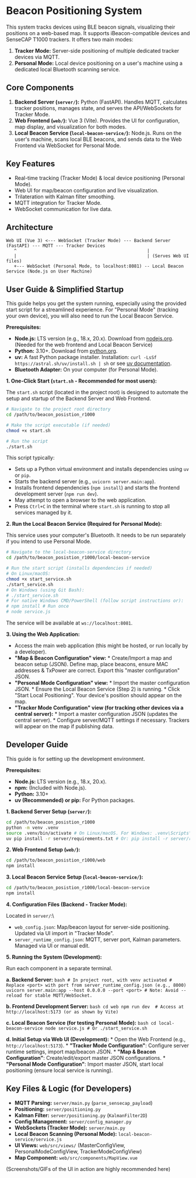 # Beacon Positioning System

This system tracks devices using BLE beacon signals, visualizing their positions on a web-based map. It supports iBeacon-compatible devices and SenseCAP T1000 trackers. It offers two main modes:
1.  **Tracker Mode:** Server-side positioning of multiple dedicated tracker devices via MQTT.
2.  **Personal Mode:** Local device positioning on a user's machine using a dedicated local Bluetooth scanning service.

## Core Components

1.  **Backend Server (`server/`):** Python (FastAPI). Handles MQTT, calculates tracker positions, manages state, and serves the API/WebSockets for Tracker Mode.
2.  **Web Frontend (`web/`):** Vue 3 (Vite). Provides the UI for configuration, map display, and visualization for both modes.
3.  **Local Beacon Service (`local-beacon-service/`):** Node.js. Runs on the user's machine, scans local BLE beacons, and sends data to the Web Frontend via WebSocket for Personal Mode.

## Key Features

*   Real-time tracking (Tracker Mode) & local device positioning (Personal Mode).
*   Web UI for map/beacon configuration and live visualization.
*   Trilateration with Kalman filter smoothing.
*   MQTT integration for Tracker Mode.
*   WebSocket communication for live data.

## Architecture

```
Web UI (Vue 3) <--- WebSocket (Tracker Mode) --- Backend Server (FastAPI) --- MQTT --- Tracker Devices
   ^                                                  |
   |                                                  | (Serves Web UI files)
   +--- WebSocket (Personal Mode, to localhost:8081) -- Local Beacon Service (Node.js on User Machine)
```

## User Guide & Simplified Startup

This guide helps you get the system running, especially using the provided start script for a streamlined experience. For "Personal Mode" (tracking your own device), you will also need to run the Local Beacon Service.

**Prerequisites:**

*   **Node.js:** LTS version (e.g., 18.x, 20.x). Download from [nodejs.org](https://nodejs.org/). (Needed for the web frontend and Local Beacon Service)
*   **Python:** 3.10+. Download from [python.org](https://www.python.org/).
*   **uv:** A fast Python package installer. Installation: `curl -LsSf https://astral.sh/uv/install.sh | sh` or see [uv documentation](https://github.com/astral-sh/uv#installation).
*   **Bluetooth Adapter:** On your computer (for Personal Mode).

**1. One-Click Start (`start.sh` - Recommended for most users):**

   The `start.sh` script (located in the project root) is designed to automate the setup and startup of the Backend Server and Web Frontend.

   ```bash
   # Navigate to the project root directory
   cd /path/to/beacon_posistion_r1000

   # Make the script executable (if needed)
   chmod +x start.sh

   # Run the script
   ./start.sh
   ```
   This script typically:
   *   Sets up a Python virtual environment and installs dependencies using `uv` or `pip`.
   *   Starts the backend server (e.g., `uvicorn server.main:app`).
   *   Installs frontend dependencies (`npm install`) and starts the frontend development server (`npm run dev`).
   *   May attempt to open a browser to the web application.
   *   Press `Ctrl+C` in the terminal where `start.sh` is running to stop all services managed by it.

**2. Run the Local Beacon Service (Required for Personal Mode):**

   This service uses your computer's Bluetooth. It needs to be run separately if you intend to use Personal Mode.

   ```bash
   # Navigate to the local-beacon-service directory
   cd /path/to/beacon_posistion_r1000/local-beacon-service

   # Run the start script (installs dependencies if needed)
   # On Linux/macOS:
   chmod +x start_service.sh
   ./start_service.sh
   # On Windows (using Git Bash):
   # ./start_service.sh
   # For native Windows CMD/PowerShell (follow script instructions or):
   # npm install # Run once
   # node service.js
   ```
   The service will be available at `ws://localhost:8081`.

**3. Using the Web Application:**

   *   Access the main web application (this might be hosted, or run locally by a developer).
   *   **"Map & Beacon Configuration" view:**
      *   Create/Import a map and beacon setup (JSON). Define map, place beacons, ensure MAC addresses & TxPower are correct. Export this "master configuration" JSON.
   *   **"Personal Mode Configuration" view:**
      *   Import the master configuration JSON.
      *   Ensure the Local Beacon Service (Step 2) is running.
      *   Click "Start Local Positioning". Your device's position should appear on the map.
   *   **"Tracker Mode Configuration" view (for tracking other devices via a central server):**
      *   Import a master configuration JSON (updates the central server).
      *   Configure server/MQTT settings if necessary. Trackers will appear on the map if publishing data.

## Developer Guide

This guide is for setting up the development environment.

**Prerequisites:**

*   **Node.js:** LTS version (e.g., 18.x, 20.x).
*   **npm:** (Included with Node.js).
*   **Python:** 3.10+
*   **uv (Recommended) or pip:** For Python packages.

**1. Backend Server Setup (`server/`):**

   ```bash
   cd /path/to/beacon_posistion_r1000
   python -m venv .venv
   source .venv/bin/activate # On Linux/macOS. For Windows: .venv\Scripts\activate
   uv pip install -r server/requirements.txt # Or: pip install -r server/requirements.txt
   ```

**2. Web Frontend Setup (`web/`):**

   ```bash
   cd /path/to/beacon_posistion_r1000/web
   npm install
   ```

**3. Local Beacon Service Setup (`local-beacon-service/`):**

   ```bash
   cd /path/to/beacon_posistion_r1000/local-beacon-service
   npm install
   ```

**4. Configuration Files (Backend - Tracker Mode):**

   Located in `server/`:\
   *   `web_config.json`: Map/beacon layout for server-side positioning. Updated via UI import in "Tracker Mode".
   *   `server_runtime_config.json`: MQTT, server port, Kalman parameters. Managed via UI or manual edit.

**5. Running the System (Development):**

   Run each component in a separate terminal.

   **a. Backend Server:**
      ```bash
      # In project root, with venv activated
      # Replace <port> with port from server_runtime_config.json (e.g., 8000)
      uvicorn server.main:app --host 0.0.0.0 --port <port>
      # Note: Avoid --reload for stable MQTT/WebSocket.
      ```

   **b. Frontend Development Server:**
      ```bash
      cd web
      npm run dev 
      # Access at http://localhost:5173 (or as shown by Vite)
      ```

   **c. Local Beacon Service (for testing Personal Mode):**
      ```bash
      cd local-beacon-service
      node service.js # Or ./start_service.sh
      ```
   
   **d. Initial Setup via Web UI (Development):**
      *   Open the Web Frontend (e.g., `http://localhost:5173`).
      *   **"Tracker Mode Configuration"**: Configure server runtime settings, import map/beacon JSON.
      *   **"Map & Beacon Configuration"**: Create/edit/export master JSON configurations.
      *   **"Personal Mode Configuration"**: Import master JSON, start local positioning (ensure local service is running).

## Key Files & Logic (for Developers)

*   **MQTT Parsing:** `server/main.py` (`parse_sensecap_payload`)
*   **Positioning:** `server/positioning.py`
*   **Kalman Filter:** `server/positioning.py` (`KalmanFilter2D`)
*   **Config Management:** `server/config_manager.py`
*   **WebSockets (Tracker Mode):** `server/main.py`
*   **Local Beacon Scanning (Personal Mode):** `local-beacon-service/service.js`
*   **UI Views:** `web/src/views/` (MasterConfigView, PersonalModeConfigView, TrackerModeConfigView)
*   **Map Component:** `web/src/components/MapView.vue`

(Screenshots/GIFs of the UI in action are highly recommended here)